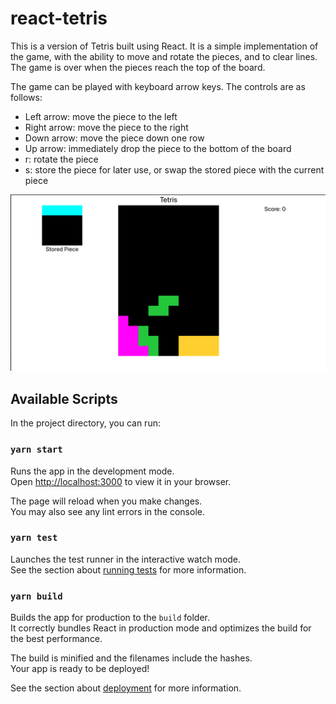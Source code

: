 # react-tetris

This is a version of Tetris built using React. It is a simple implementation of the game, with the ability to move and rotate the pieces, and to clear lines. The game is over when the pieces reach the top of the board.

The game can be played with keyboard arrow keys. The controls are as follows:

- Left arrow: move the piece to the left
- Right arrow: move the piece to the right
- Down arrow: move the piece down one row
- Up arrow: immediately drop the piece to the bottom of the board
- r: rotate the piece
- s: store the piece for later use, or swap the stored piece with the current piece

![Tetris](tetris.png)

## Available Scripts

In the project directory, you can run:

### `yarn start`

Runs the app in the development mode.\
Open [http://localhost:3000](http://localhost:3000) to view it in your browser.

The page will reload when you make changes.\
You may also see any lint errors in the console.

### `yarn test`

Launches the test runner in the interactive watch mode.\
See the section about [running tests](https://facebook.github.io/create-react-app/docs/running-tests) for more information.

### `yarn build`

Builds the app for production to the `build` folder.\
It correctly bundles React in production mode and optimizes the build for the best performance.

The build is minified and the filenames include the hashes.\
Your app is ready to be deployed!

See the section about [deployment](https://facebook.github.io/create-react-app/docs/deployment) for more information.
